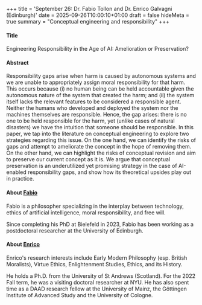 +++
title = 'September 26: Dr. Fabio Tollon and Dr. Enrico Galvagni (Edinburgh)'
date = 2025-09-26T10:00:10+01:00
draft = false
hideMeta = true
summary = "Conceptual engineering and responsibility"
+++
 

#### Title
Engineering Responsibility in the Age of AI: Amelioration or Preservation? 

#### Abstract
Responsibility gaps arise when harm is caused by autonomous systems and we are unable to appropriately assign moral responsibility for that harm. This occurs because (i) no human being can be held accountable given the autonomous nature of the system that created the harm; and (ii) the system itself lacks the relevant features to be considered a responsible agent. Neither the humans who developed and deployed the system nor the machines themselves are responsible. Hence, the gap arises: there is no one to be held responsible for the harm, yet (unlike cases of natural disasters) we have the intuition that someone should be responsible. In this paper, we tap into the literature on conceptual engineering to explore two strategies regarding this issue. On the one hand, we can identify the risks of gaps and attempt to ameliorate the concept in the hope of removing them. On the other hand, we can highlight the risks of conceptual revision and aim to preserve our current concept as it is. We argue that conceptual preservation is an underutilized yet promising strategy in the case of AI-enabled responsibility gaps, and show how its theoretical upsides play out in practice.  

 

#### About [Fabio](https://fabiotollon.wixsite.com/fabiotollon/about)

Fabio is a philosopher specializing in the interplay between technology, ethics of artificial intelligence, moral responsibility, and free will.

Since completing his PhD at Bielefeld in 2023, Fabio has been working as a postdoctoral researcher at the University of Edinburgh. 

#### About [Enrico](https://edwebprofiles.ed.ac.uk/profile/enricogalvagni)

Enrico's research interests include Early Modern Philosophy (esp. British Moralists), Virtue Ethics, Enlightenment Studies, Ethics, and its History. 

He holds a Ph.D. from the University of St Andrews (Scotland). For the 2022 Fall term, he was a visiting doctoral researcher at NYU. He has also spent time as a DAAD research fellow at the University of Mainz, the Göttingen Institute of Advanced Study and the University of Cologne.





